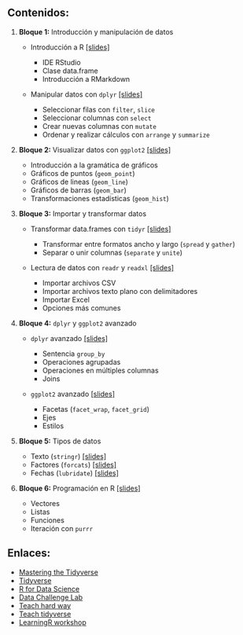 ## Contenidos:

1. **Bloque 1:** Introducción y manipulación de datos
    * Introducción a R [[slides]](./src/00-intro.html)
        * IDE RStudio
        * Clase data.frame
        * Introducción a RMarkdown

    * Manipular datos con `dplyr` [[slides]](./src/01-dplyr.html)
        * Seleccionar filas con `filter`, `slice`
        * Seleccionar columnas con `select`
        * Crear nuevas columnas con `mutate`
        * Ordenar y realizar cálculos con `arrange` y `summarize`

2. **Bloque 2:** Visualizar datos con `ggplot2` [[slides]](./src/02-ggplot2.html)
    * Introducción a la gramática de gráficos
    * Gráficos de puntos (`geom_point`)
    * Gráficos de lineas (`geom_line`)
    * Gráficos de barras (`geom_bar`)
    * Transformaciones estadísticas (`geom_hist`)

3. **Bloque 3:** Importar y transformar datos
    * Transformar data.frames con `tidyr` [[slides]](./src/03-tidyr.html)
        * Transformar entre formatos ancho y largo (`spread` y `gather`)
        * Separar o unir columnas (`separate` y `unite`)
    
    * Lectura de datos con `readr` y `readxl` [[slides]](./src/04-readr.html)
        * Importar archivos CSV
        * Importar archivos texto plano con delimitadores
        * Importar Excel
        * Opciones más comunes

4. **Bloque 4:** `dplyr` y `ggplot2` avanzado
    * `dplyr` avanzado [[slides]](./src/10-dplyr_cont.html)
        * Sentencia `group_by`
        * Operaciones agrupadas
        * Operaciones en múltiples columnas
        * Joins

    * `ggplot2` avanzado [[slides]](./src/09-ggplot2_cont.html)
        * Facetas  (`facet_wrap`, `facet_grid`)
        * Ejes
        * Estilos

5. **Bloque 5:** Tipos de datos
    * Texto (`stringr`) [[slides]](./src/05-stringr.html)
    * Factores (`forcats`) [[slides]](./src/06-forcats.html)
    * Fechas (`lubridate`) [[slides]](./src/07-lubridate.html)

6. **Bloque 6:** Programación en R [[slides]](./src/08-purrr.html)
    * Vectores
    * Listas
    * Funciones
    * Iteración con `purrr`


## Enlaces:
* [Mastering the Tidyverse](https://github.com/rstudio/master-the-tidyverse)
* [Tidyverse](https://www.tidyverse.org/)
* [R for Data Science](http://r4ds.had.co.nz/)
* [Data Challenge Lab](https://dcl-2019-04.github.io/curriculum/)
* [Teach hard way](http://varianceexplained.org/r/teach-hard-way/)
* [Teach tidyverse](http://varianceexplained.org/r/teach-tidyverse/)
* [LearningR workshop](https://nyu-cdsc.github.io/learningr/)
